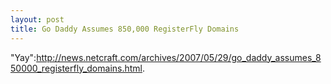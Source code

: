 ```yaml
--- 
layout: post
title: Go Daddy Assumes 850,000 RegisterFly Domains
---
```

"Yay":http://news.netcraft.com/archives/2007/05/29/go_daddy_assumes_850000_registerfly_domains.html.
